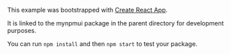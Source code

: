 This example was bootstrapped with [Create React App](https://github.com/facebook/create-react-app).

It is linked to the mynpmui package in the parent directory for development purposes.

You can run `npm install` and then `npm start` to test your package.
